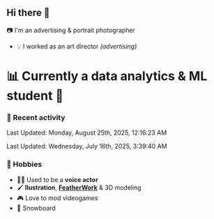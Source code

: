 ## Hi there 👋

<!--
**mauricios11/mauricios11** is a ✨ _special_ ✨ repository because its `README.md` (this file) appears on your GitHub profile.

Here are some ideas to get you started:

- 🔭 I’m currently working on ...
- 🌱 I’m currently learning ...
- 👯 I’m looking to collaborate on ...
- 🤔 I’m looking for help with ...
- 💬 Ask me about ...
- 📫 How to reach me: ...
- 😄 Pronouns: ...
- ⚡ Fun fact: ...
-->
:camera: I'm an advertising & portrait photographer  
* :bulb: I worked as an art director *(advertising)*

# 📊 **Currently a data analytics & ML student** :abacus:

### :person_fencing: Recent activity
<!--RECENT_ACTIVITY:start-->
<!--RECENT_ACTIVITY:end-->
<!--RECENT_ACTIVITY:last_update-->
Last Updated: Monday, August 25th, 2025, 12:16:23 AM
<!--RECENT_ACTIVITY:last_update_end-->
Last Updated: Wednesday, July 16th, 2025, 3:39:40 AM

### :palm_tree: Hobbies 
* :artist: Used to be a **voice actor**
* :paintbrush: **Ilustration**, [**FeatherWork**](https://en.wikipedia.org/wiki/Featherwork) & 3D modeling 
* :video_game: Love to mod videogames
* :blue_heart: Snowboard

<!--### my art website:
*currently in WIP*
https://shields.io/badges/website-->

<!--### my data projects:

<!--### my deep learning projects-->




